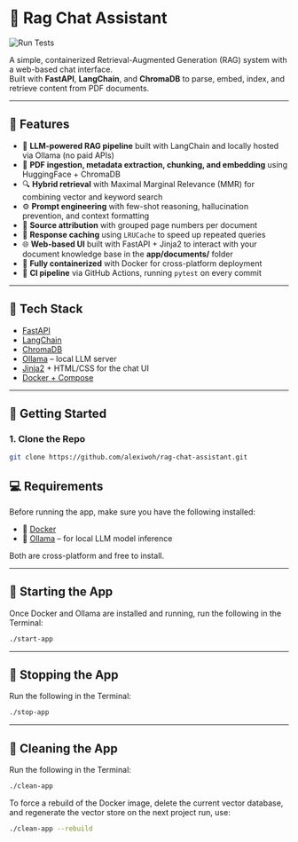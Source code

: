 # 🧠 Rag Chat Assistant

![Run Tests](https://github.com/alexiwoh/rag-chat-assistant/actions/workflows/test.yaml/badge.svg)

A simple, containerized Retrieval-Augmented Generation (RAG) system with a web-based chat interface.  
Built with **FastAPI**, **LangChain**, and **ChromaDB** to parse, embed, index, and retrieve content from PDF documents.

---

## 🚀 Features

- 🧠 **LLM-powered RAG pipeline** built with LangChain and locally hosted via Ollama (no paid APIs)
- 📄 **PDF ingestion, metadata extraction, chunking, and embedding** using HuggingFace + ChromaDB
- 🔍 **Hybrid retrieval** with Maximal Marginal Relevance (MMR) for combining vector and keyword search
- ⚙️ **Prompt engineering** with few-shot reasoning, hallucination prevention, and context formatting
- 🔗 **Source attribution** with grouped page numbers per document
- 🔁 **Response caching** using `LRUCache` to speed up repeated queries
- 🌐 **Web-based UI** built with FastAPI + Jinja2 to interact with your document knowledge base in the **app/documents/** folder
- 🐳 **Fully containerized** with Docker for cross-platform deployment
- 🧪 **CI pipeline** via GitHub Actions, running `pytest` on every commit

---

## 🧱 Tech Stack

- [FastAPI](https://fastapi.tiangolo.com/)
- [LangChain](https://www.langchain.com/)
- [ChromaDB](https://www.trychroma.com/)
- [Ollama](https://ollama.com/) – local LLM server
- [Jinja2](https://jinja.palletsprojects.com/) + HTML/CSS for the chat UI
- [Docker + Compose](https://docs.docker.com/compose/)

---

## 🚀 Getting Started

### 1. Clone the Repo

```bash
git clone https://github.com/alexiwoh/rag-chat-assistant.git
```

## 💻 Requirements

Before running the app, make sure you have the following installed:

- 🐳 [Docker](https://www.docker.com/products/docker-desktop)
- 🦙 [Ollama](https://ollama.com/download) – for local LLM model inference

Both are cross-platform and free to install.

---

## 🚀 Starting the App

Once Docker and Ollama are installed and running, run the following in the Terminal:

```bash
./start-app
```

---

## 🛑 Stopping the App

Run the following in the Terminal:

```bash
./stop-app
```

---

## 🧹 Cleaning the App

Run the following in the Terminal:

```bash
./clean-app
```

To force a rebuild of the Docker image, delete the current vector database, and regenerate the vector store on the next project run, use:

```bash
./clean-app --rebuild
```
